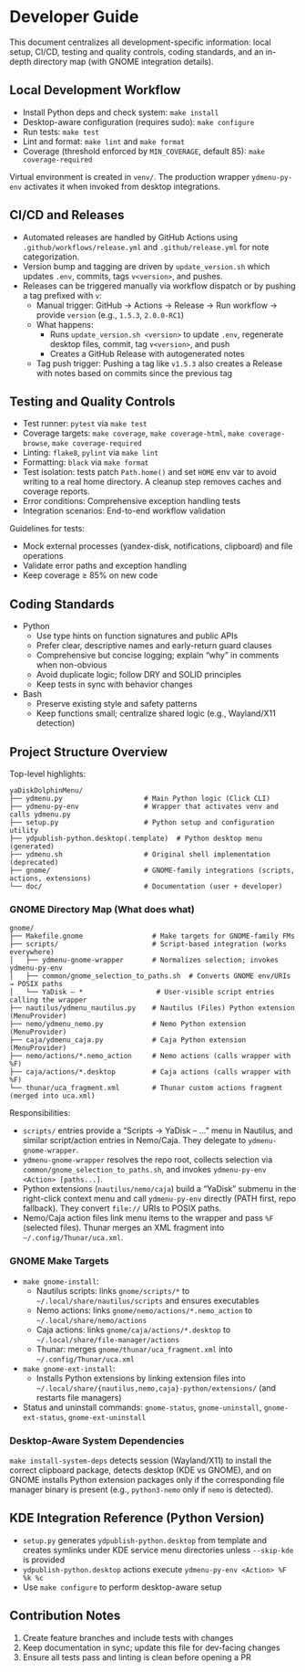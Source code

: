 # Developer Guide

This document centralizes all development-specific information: local setup, CI/CD, testing and quality controls, coding standards, and an in-depth directory map (with GNOME integration details).

## Local Development Workflow

- Install Python deps and check system: `make install`
- Desktop-aware configuration (requires sudo): `make configure`
- Run tests: `make test`
- Lint and format: `make lint` and `make format`
- Coverage (threshold enforced by `MIN_COVERAGE`, default 85): `make coverage-required`

Virtual environment is created in `venv/`. The production wrapper `ydmenu-py-env` activates it when invoked from desktop integrations.

## CI/CD and Releases

- Automated releases are handled by GitHub Actions using `.github/workflows/release.yml` and `.github/release.yml` for note categorization.
- Version bump and tagging are driven by `update_version.sh` which updates `.env`, commits, tags `v<version>`, and pushes.
- Releases can be triggered manually via workflow dispatch or by pushing a tag prefixed with `v`:
  - Manual trigger: GitHub → Actions → Release → Run workflow → provide `version` (e.g., `1.5.3`, `2.0.0-RC1`)
  - What happens:
    - Runs `update_version.sh <version>` to update `.env`, regenerate desktop files, commit, tag `v<version>`, and push
    - Creates a GitHub Release with autogenerated notes
  - Tag push trigger: Pushing a tag like `v1.5.3` also creates a Release with notes based on commits since the previous tag

## Testing and Quality Controls

- Test runner: `pytest` via `make test`
- Coverage targets: `make coverage`, `make coverage-html`, `make coverage-browse`, `make coverage-required`
- Linting: `flake8`, `pylint` via `make lint`
- Formatting: `black` via `make format`
- Test isolation: tests patch `Path.home()` and set `HOME` env var to avoid writing to a real home directory. A cleanup step removes caches and coverage reports.
- Error conditions: Comprehensive exception handling tests
- Integration scenarios: End-to-end workflow validation

Guidelines for tests:
- Mock external processes (yandex-disk, notifications, clipboard) and file operations
- Validate error paths and exception handling
- Keep coverage ≥ 85% on new code

## Coding Standards

- Python
  - Use type hints on function signatures and public APIs
  - Prefer clear, descriptive names and early-return guard clauses
  - Comprehensive but concise logging; explain “why” in comments when non-obvious
  - Avoid duplicate logic; follow DRY and SOLID principles
  - Keep tests in sync with behavior changes
- Bash
  - Preserve existing style and safety patterns
  - Keep functions small; centralize shared logic (e.g., Wayland/X11 detection)

## Project Structure Overview

Top-level highlights:

```
yaDiskDolphinMenu/
├── ydmenu.py                    # Main Python logic (Click CLI)
├── ydmenu-py-env                # Wrapper that activates venv and calls ydmenu.py
├── setup.py                     # Python setup and configuration utility
├── ydpublish-python.desktop(.template)  # Python desktop menu (generated)
├── ydmenu.sh                    # Original shell implementation (deprecated)
├── gnome/                       # GNOME-family integrations (scripts, actions, extensions)
└── doc/                         # Documentation (user + developer)
```

### GNOME Directory Map (What does what)

```
gnome/
├── Makefile.gnome                 # Make targets for GNOME-family FMs
├── scripts/                       # Script-based integration (works everywhere)
│   ├── ydmenu-gnome-wrapper       # Normalizes selection; invokes ydmenu-py-env
│   ├── common/gnome_selection_to_paths.sh  # Converts GNOME env/URIs → POSIX paths
│   └── YaDisk – *                  # User-visible script entries calling the wrapper
├── nautilus/ydmenu_nautilus.py    # Nautilus (Files) Python extension (MenuProvider)
├── nemo/ydmenu_nemo.py            # Nemo Python extension (MenuProvider)
├── caja/ydmenu_caja.py            # Caja Python extension (MenuProvider)
├── nemo/actions/*.nemo_action     # Nemo actions (calls wrapper with %F)
├── caja/actions/*.desktop         # Caja actions (calls wrapper with %F)
└── thunar/uca_fragment.xml        # Thunar custom actions fragment (merged into uca.xml)
```

Responsibilities:
- `scripts/` entries provide a “Scripts → YaDisk – …” menu in Nautilus, and similar script/action entries in Nemo/Caja. They delegate to `ydmenu-gnome-wrapper`.
- `ydmenu-gnome-wrapper` resolves the repo root, collects selection via `common/gnome_selection_to_paths.sh`, and invokes `ydmenu-py-env <Action> [paths...]`.
- Python extensions (`nautilus/nemo/caja`) build a “YaDisk” submenu in the right-click context menu and call `ydmenu-py-env` directly (PATH first, repo fallback). They convert `file://` URIs to POSIX paths.
- Nemo/Caja action files link menu items to the wrapper and pass `%F` (selected files). Thunar merges an XML fragment into `~/.config/Thunar/uca.xml`.

### GNOME Make Targets

- `make gnome-install`: 
  - Nautilus scripts: links `gnome/scripts/*` to `~/.local/share/nautilus/scripts` and ensures executables
  - Nemo actions: links `gnome/nemo/actions/*.nemo_action` to `~/.local/share/nemo/actions`
  - Caja actions: links `gnome/caja/actions/*.desktop` to `~/.local/share/file-manager/actions`
  - Thunar: merges `gnome/thunar/uca_fragment.xml` into `~/.config/Thunar/uca.xml`
- `make gnome-ext-install`: 
  - Installs Python extensions by linking extension files into `~/.local/share/{nautilus,nemo,caja}-python/extensions/` (and restarts file managers)
- Status and uninstall commands: `gnome-status`, `gnome-uninstall`, `gnome-ext-status`, `gnome-ext-uninstall`

### Desktop-Aware System Dependencies

`make install-system-deps` detects session (Wayland/X11) to install the correct clipboard package, detects desktop (KDE vs GNOME), and on GNOME installs Python extension packages only if the corresponding file manager binary is present (e.g., `python3-nemo` only if `nemo` is detected).

## KDE Integration Reference (Python Version)

- `setup.py` generates `ydpublish-python.desktop` from template and creates symlinks under KDE service menu directories unless `--skip-kde` is provided
- `ydpublish-python.desktop` actions execute `ydmenu-py-env <Action> %F %k %c`
- Use `make configure` to perform desktop-aware setup

## Contribution Notes

1. Create feature branches and include tests with changes
2. Keep documentation in sync; update this file for dev-facing changes
3. Ensure all tests pass and linting is clean before opening a PR


